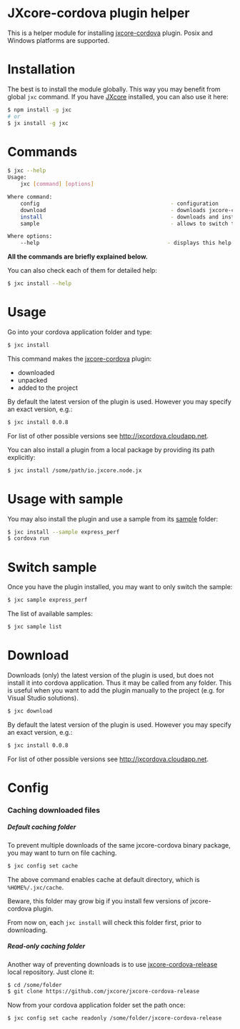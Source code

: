 # JXcore-cordova plugin helper

This is a helper module for installing [jxcore-cordova](https://github.com/jxcore/jxcore-cordova) plugin.
Posix and Windows platforms are supported.

# Installation

The best is to install the module globally. This way you may benefit from global `jxc` command.
If you have [JXcore](https://github.com/jxcore/jxcore) installed, you can also use it here:

```bash
$ npm install -g jxc
# or
$ jx install -g jxc
```

# Commands

```bash
$ jxc --help
Usage:
    jxc [command] [options]

Where command:
    config                                         - configuration
    download                                       - downloads jxcore-cordova plugin
    install                                        - downloads and installs jxcore-cordova plugin
    sample                                         - allows to switch the application code

Where options:
    --help                                        - displays this help info
```

**All the commands are briefly explained below.**

You can also check each of them for detailed help:

```bash
$ jxc install --help
```

# Usage

Go into your cordova application folder and type:

```bash
$ jxc install
```

This command makes the [jxcore-cordova](https://github.com/jxcore/jxcore-cordova) plugin:

* downloaded
* unpacked
* added to the project

By default the latest version of the plugin is used. However you may specify an exact version, e.g.:

```bash
$ jxc install 0.0.8
```

For list of other possible versions see http://jxcordova.cloudapp.net.

You can also install a plugin from a local package by providing its path explicitly:

```bash
$ jxc install /some/path/io.jxcore.node.jx
```

# Usage with sample

You may also install the plugin and use a sample from its [sample](https://github.com/jxcore/jxcore-cordova/tree/master/sample) folder:

```bash
$ jxc install --sample express_perf
$ cordova run
```

# Switch sample

Once you have the plugin installed, you may want to only switch the sample:

```bash
$ jxc sample express_perf
```

The list of available samples:

```bash
$ jxc sample list
```

# Download

Downloads (only) the latest version of the plugin is used, but does not install it into cordova application.
Thus it may be called from any folder. This is useful when you want to add the plugin manually to the project (e.g. for Visual Studio solutions).

```bash
$ jxc download
```

By default the latest version of the plugin is used. However you may specify an exact version, e.g.:

```bash
$ jxc install 0.0.8
```

For list of other possible versions see http://jxcordova.cloudapp.net.

# Config

### Caching downloaded files

##### Default caching folder

To prevent multiple downloads of the same jxcore-cordova binary package, you may want to turn on file caching.

```bash
$ jxc config set cache
```

The above command enables cache at default directory, which is `%HOME%/.jxc/cache`.

Beware, this folder may grow big if you install few versions of jxcore-cordova plugin.

From now on, each `jxc install` will check this folder first, prior to downloading.

##### Read-only caching folder

Another way of preventing downloads is to use [jxcore-cordova-release](https://github.com/jxcore/jxcore-cordova-release) local repository. Just clone it:

```bash
$ cd /some/folder
$ git clone https://github.com/jxcore/jxcore-cordova-release
```

Now from your cordova application folder set the path once:

```bash
$ jxc config set cache readonly /some/folder/jxcore-cordova-release
```

